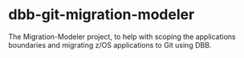 # dbb-git-migration-modeler
The Migration-Modeler project, to help with scoping the applications boundaries and migrating z/OS applications to Git using DBB.
